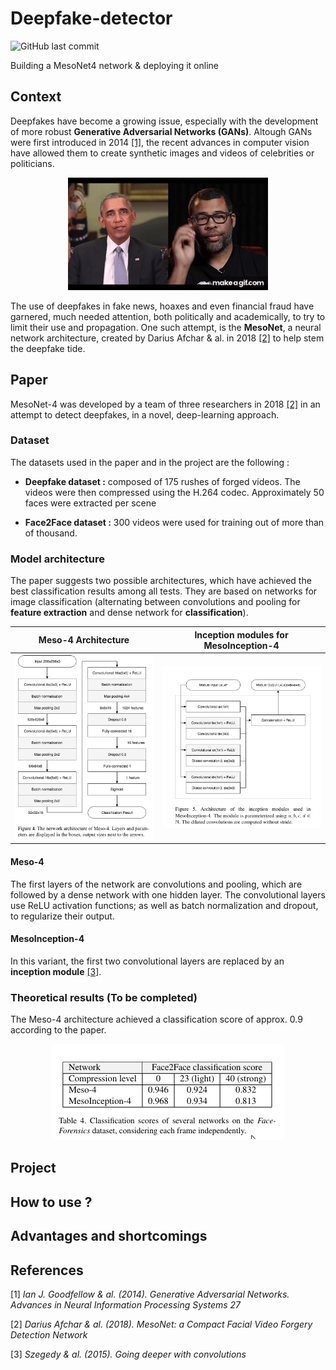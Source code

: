# Deepfake-detector

![GitHub last commit](https://img.shields.io/github/last-commit/ABoissier/Deepfake-detector)

Building a MesoNet4 network &amp; deploying it online

## Context 

Deepfakes have become a growing issue, especially with the development of more robust **Generative Adversarial Networks (GANs)**. Altough GANs were first introduced in 2014 [[1]](#1), the recent advances in computer vision have allowed them to create synthetic images and videos of celebrities or politicians.

<p align="center">
  <img src= Readme_Data/Obama_DF.gif/>
</p>

The use of deepfakes in fake news, hoaxes and even financial fraud have garnered, much needed attention, both politically and academically, to try to limit their use and propagation. One such attempt, is the **MesoNet**, a neural network architecture, created by Darius Afchar &amp; al. in 2018 [[2]](#2) to help stem the deepfake tide.

## Paper

MesoNet-4 was developed by a team of three researchers in 2018 [[2]](#2) in an attempt to detect deepfakes, in a novel, deep-learning approach. 

### Dataset

The datasets used in the paper and in the project are the following :

- **Deepfake dataset :** composed of 175 rushes of forged videos. The videos were then compressed using the H.264 codec. Approximately 50 faces were extracted per scene

- **Face2Face dataset :** 300 videos were used for training out of more than of thousand.


### Model architecture

The paper suggests two possible architectures, which have achieved the best classification results among all tests. They are based on networks for image classification (alternating between convolutions and pooling for **feature extraction** and dense network for **classification**).

Meso-4 Architecture           |  Inception modules for MesoInception-4
:-------------------------:|:-------------------------:
![Meso4](Readme_Data/meso4.png) |  ![Mesoinc](Readme_Data/mesoinception4.png)


#### Meso-4
The first layers of the network are convolutions and pooling, which are followed by a dense network with one hidden layer. The convolutional layers use ReLU activation functions; as well as batch normalization and dropout, to regularize their output.

#### MesoInception-4
In this variant, the first two convolutional layers are replaced by an **inception module** [[3]](#3).

### Theoretical results (To be completed)
The Meso-4 architecture achieved a classification score of approx. 0.9 according to the paper.

<p align="center">
  <img src= Readme_Data/results.png/>
</p>


## Project

## How to use ?

## Advantages and shortcomings

## References
<a id="1">[1]</a> 
_Ian J. Goodfellow &amp; al. (2014). 
Generative Adversarial Networks.
Advances in Neural Information Processing Systems 27_

<a id="2">[2]</a> 
_Darius Afchar &amp; al. (2018). 
MesoNet: a Compact Facial Video Forgery Detection Network_

<a id="3">[3]</a> 
_Szegedy &amp; al. (2015). 
Going deeper with convolutions_
